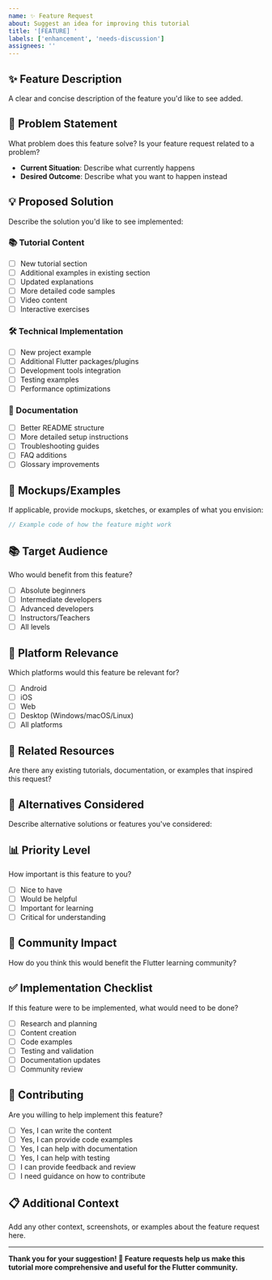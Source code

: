 ```yaml
---
name: ✨ Feature Request
about: Suggest an idea for improving this tutorial
title: '[FEATURE] '
labels: ['enhancement', 'needs-discussion']
assignees: ''
---
```


## ✨ Feature Description
A clear and concise description of the feature you'd like to see added.

## 🎯 Problem Statement
What problem does this feature solve? Is your feature request related to a problem?
- **Current Situation**: Describe what currently happens
- **Desired Outcome**: Describe what you want to happen instead

## 💡 Proposed Solution
Describe the solution you'd like to see implemented:

### 📚 Tutorial Content
- [ ] New tutorial section
- [ ] Additional examples in existing section
- [ ] Updated explanations
- [ ] More detailed code samples
- [ ] Video content
- [ ] Interactive exercises

### 🛠️ Technical Implementation
- [ ] New project example
- [ ] Additional Flutter packages/plugins
- [ ] Development tools integration
- [ ] Testing examples
- [ ] Performance optimizations

### 📖 Documentation
- [ ] Better README structure
- [ ] More detailed setup instructions
- [ ] Troubleshooting guides
- [ ] FAQ additions
- [ ] Glossary improvements

## 🎨 Mockups/Examples
If applicable, provide mockups, sketches, or examples of what you envision:

```dart
// Example code of how the feature might work
```

## 📚 Target Audience
Who would benefit from this feature?
- [ ] Absolute beginners
- [ ] Intermediate developers
- [ ] Advanced developers
- [ ] Instructors/Teachers
- [ ] All levels

## 📱 Platform Relevance
Which platforms would this feature be relevant for?
- [ ] Android
- [ ] iOS
- [ ] Web
- [ ] Desktop (Windows/macOS/Linux)
- [ ] All platforms

## 🔗 Related Resources
Are there any existing tutorials, documentation, or examples that inspired this request?

## 🤔 Alternatives Considered
Describe alternative solutions or features you've considered:

## 📊 Priority Level
How important is this feature to you?
- [ ] Nice to have
- [ ] Would be helpful
- [ ] Important for learning
- [ ] Critical for understanding

## 💬 Community Impact
How do you think this would benefit the Flutter learning community?

## ✅ Implementation Checklist
If this feature were to be implemented, what would need to be done?
- [ ] Research and planning
- [ ] Content creation
- [ ] Code examples
- [ ] Testing and validation
- [ ] Documentation updates
- [ ] Community review

## 🤝 Contributing
Are you willing to help implement this feature?
- [ ] Yes, I can write the content
- [ ] Yes, I can provide code examples
- [ ] Yes, I can help with documentation
- [ ] Yes, I can help with testing
- [ ] I can provide feedback and review
- [ ] I need guidance on how to contribute

## 📋 Additional Context
Add any other context, screenshots, or examples about the feature request here.

---

**Thank you for your suggestion! 🙏 Feature requests help us make this tutorial more comprehensive and useful for the Flutter community.**